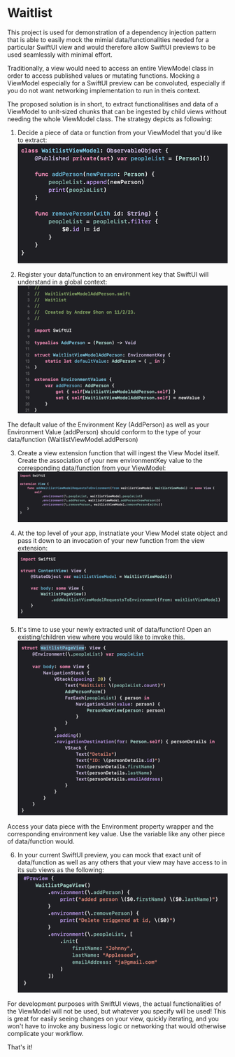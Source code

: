 # Waitlist

This project is used for demonstration of a dependency injection pattern that is able to
easily mock the mimial data/functionalities needed for a particular SwiftUI view and would
therefore allow SwiftUI previews to be used seamlessly with minimal effort.

Traditionally, a view would need to access an entire ViewModel class in order to access
published values or mutating functions. Mocking a ViewModel especially for a SwiftUI preview
can be convoluted, especially if you do not want networking implementation to run in theis context.

The proposed solution is in short, to extract functionalitises and data of a ViewModel
to unit-sized chunks that can be ingested by child views without needing the whole ViewModel
class. The strategy depicts as following:

1. Decide a piece of data or function from your ViewModel that you'd like to extract:
![alt text](Images/view_model.png)

2. Register your data/function to an environment key that SwiftUI will understand in a global context:
![alt text](Images/waitlist_view_model_add_person.png)

The default value of the Environment Key (AddPerson) as well as your Environment Value (addPerson)
should conform to the type of your data/function (WaitlistViewModel.addPerson)

3. Create a view extension function that will ingest the View Model itself. Create the association
of your new environmentKey value to the corresponding data/function from your ViewModel:
![alt text](Images/waitlist_view_model_view_extensions.png)

4. At the top level of your app, instnatiate your View Model state object and pass it down to an invocation
of your new function from the view extension:
![alt text](Images/content_view.png)

5. It's time to use your newly extracted unit of data/function! Open an existing/children view where you would
like to invoke this.
![alt text](Images/waitlist_page_view.png)

Access your data piece with the Environment property wrapper and the corresponding environment key value.
Use the variable like any other piece of data/function would.

6. In your current SwiftUI preview, you can mock that exact unit of data/function as well as any others that
your view may have access to in its sub views as the following:
![alt text](Images/waitlist_page_view_preview.png)

For development purposes with SwiftUI views, the actual functionalities of the ViewModel will not be used, but
whatever you specify will be used! This is great for easily seeing changes on your view, quickly iterating, and
you won't have to invoke any business logic or networking that would otherwise complicate your workflow.

That's it!
